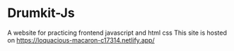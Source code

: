 # Drumkit-Js
A website for practicing frontend javascript and html css
This site is hosted on https://loquacious-macaron-c17314.netlify.app/
